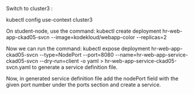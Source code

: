 Switch to cluster3 :



kubectl config use-context cluster3




On student-node, use the command: kubectl create deployment  hr-web-app-ckad05-svcn --image=kodekloud/webapp-color --replicas=2



Now we can run the command: kubectl expose deployment hr-web-app-ckad05-svcn --type=NodePort --port=8080 --name=hr-web-app-service-ckad05-svcn --dry-run=client -o yaml > hr-web-app-service-ckad05-svcn.yaml to generate a service definition file.




Now, in generated service definition file add the nodePort field with the given port number under the ports section and create a service.
